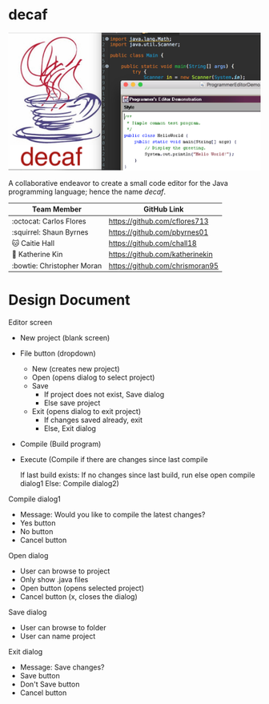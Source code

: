# decaf
![Image of SS](https://github.com/cflores713/decaf/blob/master/newSS.png)

A collaborative endeavor to create a small code editor for the Java programming language; hence the name *decaf*.

Team Member | GitHub Link
------------ | -------------
:octocat: Carlos Flores | https://github.com/cflores713
:squirrel: Shaun Byrnes | https://github.com/pbyrnes01
:cat: Caitie Hall | https://github.com/chall18
:wolf: Katherine Kin | https://github.com/katherinekin
:bowtie: Christopher Moran | https://github.com/chrismoran95

# Design Document

Editor screen
- New project (blank screen)
- File button (dropdown)
  - New (creates new project)
  - Open (opens dialog to select project)
  - Save
    - If project does not exist, Save dialog
    - Else save project
  - Exit (opens dialog to exit project)
    - If changes saved already, exit
    - Else, Exit dialog
- Compile (Build program)
- Execute (Compile if there are changes since last compile

	If last build exists:
		If no changes since last build, run
		else open compile dialog1
	Else:
		Compile dialog2)

Compile dialog1
- Message: Would you like to compile the latest changes?
- Yes button
- No button
- Cancel button

Open dialog
- User can browse to project
- Only show .java files
- Open button (opens selected project)
- Cancel button (x, closes the dialog)

Save dialog
- User can browse to folder
- User can name project

Exit dialog
- Message: Save changes?
- Save button
- Don't Save button
- Cancel button